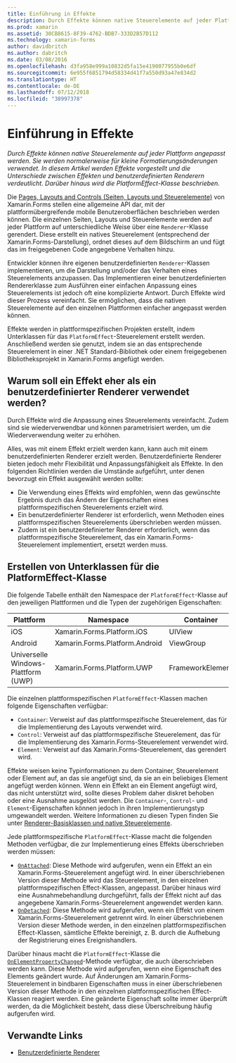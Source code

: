 ```yaml
---
title: Einführung in Effekte
description: Durch Effekte können native Steuerelemente auf jeder Plattform angepasst werden. Sie werden normalerweise für kleine Formatierungsänderungen verwendet. In diesem Artikel werden Effekte vorgestellt und die Unterschiede zwischen Effekten und benutzerdefinierten Renderern verdeutlicht. Darüber hinaus wird die PlatformEffect-Klasse beschrieben.
ms.prod: xamarin
ms.assetid: 30CB8615-8F39-4762-BDB7-333D2B57D112
ms.technology: xamarin-forms
author: davidbritch
ms.author: dabritch
ms.date: 03/08/2016
ms.openlocfilehash: d3fa958e999a10832d5fa15e4190077955b0e6df
ms.sourcegitcommit: 6e955f6851794d58334d41f7a550d93a47e834d2
ms.translationtype: HT
ms.contentlocale: de-DE
ms.lasthandoff: 07/12/2018
ms.locfileid: "38997378"
---
```

# <a name="introduction-to-effects"></a>Einführung in Effekte

_Durch Effekte können native Steuerelemente auf jeder Plattform angepasst werden. Sie werden normalerweise für kleine Formatierungsänderungen verwendet. In diesem Artikel werden Effekte vorgestellt und die Unterschiede zwischen Effekten und benutzerdefinierten Renderern verdeutlicht. Darüber hinaus wird die PlatformEffect-Klasse beschrieben._

Die [Pages, Layouts and Controls (Seiten, Layouts und Steuerelemente)](~/xamarin-forms/user-interface/controls/index.md) von Xamarin.Forms stellen eine allgemeine API dar, mit der plattformübergreifende mobile Benutzeroberflächen beschrieben werden können. Die einzelnen Seiten, Layouts und Steuerelemente werden auf jeder Plattform auf unterschiedliche Weise über eine `Renderer`-Klasse gerendert. Diese erstellt ein natives Steuerelement (entsprechend der Xamarin.Forms-Darstellung), ordnet dieses auf dem Bildschirm an und fügt das im freigegebenen Code angegebene Verhalten hinzu.

Entwickler können ihre eigenen benutzerdefinierten `Renderer`-Klassen implementieren, um die Darstellung und/oder das Verhalten eines Steuerelements anzupassen. Das Implementieren einer benutzerdefinierten Rendererklasse zum Ausführen einer einfachen Anpassung eines Steuerelements ist jedoch oft eine komplizierte Antwort. Durch Effekte wird dieser Prozess vereinfacht. Sie ermöglichen, dass die nativen Steuerelemente auf den einzelnen Plattformen einfacher angepasst werden können.

Effekte werden in plattformspezifischen Projekten erstellt, indem Unterklassen für das `PlatformEffect`-Steuerelement erstellt werden. Anschließend werden sie genutzt, indem sie an das entsprechende Steuerelement in einer .NET Standard-Bibliothek oder einem freigegebenen Bibliotheksprojekt in Xamarin.Forms angefügt werden.

## <a name="why-use-an-effect-over-a-custom-renderer"></a>Warum soll ein Effekt eher als ein benutzerdefinierter Renderer verwendet werden?

Durch Effekte wird die Anpassung eines Steuerelements vereinfacht. Zudem sind sie wiederverwendbar und können parametrisiert werden, um die Wiederverwendung weiter zu erhöhen.

Alles, was mit einem Effekt erzielt werden kann, kann auch mit einem benutzerdefinierten Renderer erzielt werden. Benutzerdefinierte Renderer bieten jedoch mehr Flexibilität und Anpassungsfähigkeit als Effekte. In den folgenden Richtlinien werden die Umstände aufgeführt, unter denen bevorzugt ein Effekt ausgewählt werden sollte:

- Die Verwendung eines Effekts wird empfohlen, wenn das gewünschte Ergebnis durch das Ändern der Eigenschaften eines plattformspezifischen Steuerelements erzielt wird.
- Ein benutzerdefinierter Renderer ist erforderlich, wenn Methoden eines plattformspezifischen Steuerelements überschrieben werden müssen.
- Zudem ist ein benutzerdefinierter Renderer erforderlich, wenn das plattformspezifische Steuerelement, das ein Xamarin.Forms-Steuerelement implementiert, ersetzt werden muss.

## <a name="subclassing-the-platformeffect-class"></a>Erstellen von Unterklassen für die PlatformEffect-Klasse

Die folgende Tabelle enthält den Namespace der `PlatformEffect`-Klasse auf den jeweiligen Plattformen und die Typen der zugehörigen Eigenschaften:

|Plattform|Namespace|Container|Steuerelement|
|--- |--- |--- |--- |
|iOS|Xamarin.Forms.Platform.iOS|UIView|UIView|
|Android|Xamarin.Forms.Platform.Android|ViewGroup|Ansicht|
|Universelle Windows-Plattform (UWP)|Xamarin.Forms.Platform.UWP|FrameworkElement|FrameworkElement|

Die einzelnen plattformspezifischen `PlatformEffect`-Klassen machen folgende Eigenschaften verfügbar:

- `Container`: Verweist auf das plattformspezifische Steuerelement, das für die Implementierung des Layouts verwendet wird.
- `Control`: Verweist auf das plattformspezifische Steuerelement, das für die Implementierung des Xamarin.Forms-Steuerelement verwendet wird.
- `Element`: Verweist auf das Xamarin.Forms-Steuerelement, das gerendert wird.

Effekte weisen keine Typinformationen zu dem Container, Steuerelement oder Element auf, an das sie angefügt sind, da sie an ein beliebiges Element angefügt werden können. Wenn ein Effekt an ein Element angefügt wird, das nicht unterstützt wird, sollte dieses Problem daher diskret behoben oder eine Ausnahme ausgelöst werden. Die `Container`-, `Control`- und `Element`-Eigenschaften können jedoch in ihren Implementierungstyp umgewandelt werden. Weitere Informationen zu diesen Typen finden Sie unter [Renderer-Basisklassen und native Steuerelemente](~/xamarin-forms/app-fundamentals/custom-renderer/renderers.md).

Jede plattformspezifische `PlatformEffect`-Klasse macht die folgenden Methoden verfügbar, die zur Implementierung eines Effekts überschrieben werden müssen:

- [`OnAttached`](xref:Xamarin.Forms.Effect.OnAttached): Diese Methode wird aufgerufen, wenn ein Effekt an ein Xamarin.Forms-Steuerelement angefügt wird. In einer überschriebenen Version dieser Methode wird das Steuerelement, in den einzelnen plattformspezifischen Effect-Klassen, angepasst. Darüber hinaus wird eine Ausnahmebehandlung durchgeführt, falls der Effekt nicht auf das angegebene Xamarin.Forms-Steuerelement angewendet werden kann.
- [`OnDetached`](xref:Xamarin.Forms.Effect.OnDetached): Diese Methode wird aufgerufen, wenn ein Effekt von einem Xamarin.Forms-Steuerelement getrennt wird. In einer überschriebenen Version dieser Methode werden, in den einzelnen plattformspezifischen Effect-Klassen, sämtliche Effekte bereinigt, z. B. durch die Aufhebung der Registrierung eines Ereignishandlers.

Darüber hinaus macht die `PlatformEffect`-Klasse die [`OnElementPropertyChanged`](xref:Xamarin.Forms.PlatformEffect`2.OnElementPropertyChanged(System.ComponentModel.PropertyChangedEventArgs))-Methode verfügbar, die auch überschrieben werden kann. Diese Methode wird aufgerufen, wenn eine Eigenschaft des Elements geändert wurde. Auf Änderungen am Xamarin.Forms-Steuerelement in bindbaren Eigenschaften muss in einer überschriebenen Version dieser Methode in den einzelnen plattformspezifischen Effect-Klassen reagiert werden. Eine geänderte Eigenschaft sollte immer überprüft werden, da die Möglichkeit besteht, dass diese Überschreibung häufig aufgerufen wird.


## <a name="related-links"></a>Verwandte Links

- [Benutzerdefinierte Renderer](~/xamarin-forms/app-fundamentals/custom-renderer/index.md)
